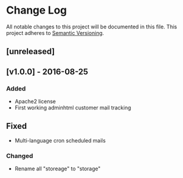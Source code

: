 # Change Log
All notable changes to this project will be documented in this file.
This project adheres to [Semantic Versioning](http://semver.org/).

## [unreleased]


## [v1.0.0] - 2016-08-25

### Added
- Apache2 license
- First working adminhtml customer mail tracking

## Fixed
- Multi-language cron scheduled mails

### Changed

- Rename all "storeage" to "storage"
